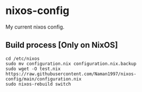 # nixos-config

My current nixos config.

## Build process [Only on NixOS]

```
cd /etc/nixos
sudo mv configuration.nix configuration.nix.backup
sudo wget -O test.nix https://raw.githubusercontent.com/Naman1997/nixos-config/main/configuration.nix
sudo nixos-rebuild switch
```
